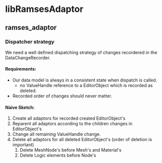 <!--
SPDX-License-Identifier: MPL-2.0

This file is part of Ramses Composer
(see https://github.com/GENIVI/ramses-composer).

This Source Code Form is subject to the terms of the Mozilla Public License, v. 2.0.
If a copy of the MPL was not distributed with this file, You can obtain one at http://mozilla.org/MPL/2.0/.
-->
# libRamsesAdaptor

## ramses_adaptor

### Dispatcher strategy

We need a well defined dispatching strategy of changes recordered in the DataChangeRecorder.

#### Requirements:
* Our data model is always in a consistent state when dispatch is called.
  * no ValueHandle reference to a EditorObject which is recorded as deleted.
* Recorded order of changes should never matter.

#### Naive Sketch:
1. Create all adaptors for recorded created EditorObject's
2. Reparent all adaptors according to the children changes in EditorObject's
3. Change all remaining ValueHandle change.
4. Delete all adaptors for all deleted EditorObject's (order of deletion is important)
   1. Delete MeshNode's before Mesh's and Material's
   2. Delete Logic elements before Node's
